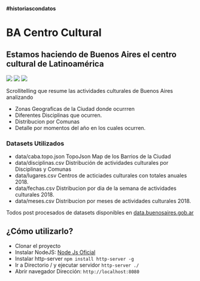 #### #historiascondatos
# BA Centro Cultural
## Estamos haciendo de Buenos Aires el centro cultural de Latinoamérica

<img src="https://tinchoforever.github.io/pulso-cultural/images/ba-centrol-cultural-2.png?a=a">
<img src="https://tinchoforever.github.io/pulso-cultural/images/ba-centrol-cultural-1.png?a=a">
<img src="https://tinchoforever.github.io/pulso-cultural/images/ba-centrol-cultural-3.png?a=a">

Scrollitelling que resume las actividades culturales de Buenos Aires analizando

- Zonas Geograficas de la Ciudad donde ocurrren
- Diferentes Disciplinas que ocurren.
- Distribucion por Comunas
- Detalle por momentos del año en los cuales ocurren.


### Datasets Utilizados
- data/caba.topo.json 		TopoJson Map de los Barrios de la Ciudad
- data/disciplinas.csv  	Distribución de actividades culturales por Disciplinas y Comunas 
- data/lugares.csv 			Centros de acticiades culturales con totales anuales 2018.
- data/fechas.csv 			Distribucion por dia de la semana de actividades culturales 2018.
- data/meses.csv 			Distribucion por meses  de actividades culturales 2018.

Todos post procesados de datasets disponibles en [data.buenosaires.gob.ar](http://data.buenosaires.gob.ar)




## ¿Cómo utilizarlo?

* Clonar el proyecto
* Instalar NodeJS: [Node Js Oficial](http://nodejs.org)
* Instalar http-server
`npm install http-server -g`
* Ir a Directorio / y ejecutar servidor
`http-server ./`
* Abrir navegador 
Dirección: `http://localhost:8080`
